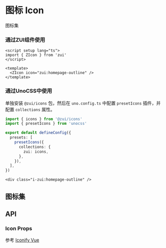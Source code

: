 # 图标 Icon

图标集

### 通过ZUI组件使用

```vue {2,6}
<script setup lang="ts">
import { ZIcon } from 'zui'
</script>

<template>
  <ZIcon icon="zui:homepage-outline" />
</template>
```

### 通过UnoCSS中使用

单独安装 `@zui/icons` 包，然后在 `uno.config.ts` 中配置 `presetIcons` 插件，并配置 `collections` 属性。

```ts {2,6-10}
import { icons } from '@zui/icons'
import { presetIcons } from 'unocss'

export default defineConfig({
  presets: [
    presetIcons({
      collections: {
        zui: icons,
      },
    }),
  ],
})
```

```vue
<div class="i-zui:homepage-outline" />
```

## 图标集

<!-- DEMO -->

<demo vue="icon/demos/basic.vue" />

<!-- DEMO -->

## API

<!-- API -->

### Icon Props

参考 [Iconify Vue](https://iconify.design/docs/icon-components/vue/)
